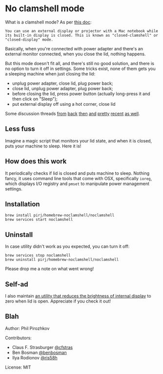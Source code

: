 # No clamshell mode

What is a clamshell mode? As per [this doc](https://support.apple.com/en-us/HT201834):

    You can use an external display or projector with a Mac notebook while its built-in display is closed. This is known as "closed-clamshell" or "closed-display" mode.

Basically, when you're connected with power adapter and there's an external monitor connected, when you close the lid, nothing happens.

But this mode doesn't fit all, and there's still no good solution, and there is no option to turn it off in settings. Some tricks exist, none of them gets you a sleeping machine when just closing the lid:

  - unplug power adapter, close lid, plug power back;
  - close lid, unplug power adapter, plug power back;
  - before closing the lid, press power button (actually long-press it and then click on "Sleep");
  - put external display off using a hot corner, close lid

Some discussion threads [from](https://discussions.apple.com/thread/3196000) [back](http://forums.macrumors.com/threads/clamshell-mode-vs-sleep.1468082/) [then](http://apple.stackexchange.com/questions/18037/why-wont-closing-the-lid-sleep-my-macbook-pro-with-external-monitor-attached-af) [and](http://apple.stackexchange.com/questions/19932/force-macbook-to-sleep-when-lid-closed-and-external-monitor-connected-in-lion) [pretty](http://apple.stackexchange.com/questions/90692/turn-off-both-displays-when-in-clamshell-mode) [recent](http://apple.stackexchange.com/questions/152777/how-to-disable-clamshell-mode-in-yosemite) [as well](http://superuser.com/questions/797755/disable-clamshell-mode-in-os-x-mountain-lion).

## Less fuss

Imagine a magic script that monitors your lid state, and when it is closed, puts your machine to sleep.
Here it is!

## How does this work

It periodically checks if lid is closed and puts machine to sleep. Nothing fancy, it uses command line tools that come with OSX, specifically `ioreg`, which displays I/O registry and `pmset` to manipulate power management settings.

## Installation

    brew install pirj/homebrew-noclamshell/noclamshell
    brew services start noclamshell

## Uninstall

In case utility didn't work as you expected, you can turn it off:

    brew services stop noclamshell
    brew uninstall pirj/homebrew-noclamshell/noclamshell

Please drop me a note on what went wrong!

## Self-ad

I also maintain [an utility that reduces the brightness of internal display](https://github.com/pirj/nobacklight) to zero when lid is open. Appreciate if you check it out!

## Blah

Author: Phil Pirozhkov

Contributors:
 - Claus F. Strasburger [@cfstras](https://github.com/cfstras)
 - Ben Bosman [@benbosman](https://github.com/benbosman)
 - Ilya Rodionov [@ris58h](https://github.com/ris58h)

License: MIT
